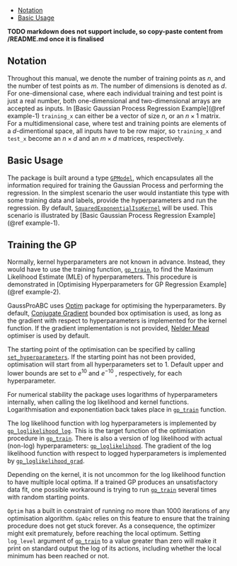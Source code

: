
* [Notation](@ref)
* [Basic Usage](@ref)

**TODO markdown does not support include, so copy-paste content from /README.md once it is finalised**

## Notation

Throughout this manual, we denote the number of training points as $n$, and the number of
test points as $m$. The number of dimensions is denoted as $d$. For one-dimensional case, where each individual training and test point
is just a real number, both one-dimensional and two-dimensional arrays are accepted
as inputs. In [Basic Gaussian Process Regression Example](@ref example-1) `training_x` can either be a vector of size $n$, or an $n \times 1$
matrix. For a multidimensional case, where test and training points are elements of a
$d$-dimentional space, all inputs have to be row major, so `training_x` and `test_x` become
an $n \times d$ and an $m \times d$ matrices, respectively.

## Basic Usage

The package is built around a type [`GPModel`](@ref), which encapsulates all the information
required for training the Gaussian Process and performing the regression. In the simplest
scenario the user would instantiate this type with some training data and labels, provide
the hyperparameters and run the regression. By default, [`SquaredExponentialIsoKernel`](@ref) will be used. This scenario is illustrated by [Basic Gaussian Process Regression Example](@ref example-1).

## Training the GP

Normally, kernel hyperparameters are not known in advance. Instead, they
would have to use the training function, [`gp_train`](@ref), to find the Maximum Likelihood Estimate (MLE) of hyperparameters. This procedure is demonstrated in [Optimising Hyperparameters for GP Regression Example](@ref example-2).

GaussProABC uses [Optim](https://github.com/JuliaNLSolvers/Optim.jl) package for optimising the hyperparameters. By default,
[Conjugate Gradient](http://julianlsolvers.github.io/Optim.jl/stable/algo/cg/) bounded box optimisation is used, as long as the gradient
with respect to hyperparameters is implemented for the kernel function. If the gradient
implementation is not provided, [Nelder Mead](http://julianlsolvers.github.io/Optim.jl/stable/algo/nelder_mead/) optimiser is used by default.

The starting point of the optimisation can be specified by calling [`set_hyperparameters`](@ref).
If the starting point has not been provided, optimisation will start from all hyperparameters
set to 1. Default upper and lower bounds are set to $e^{10}$ and $e^{−10}$ , respectively, for each
hyperparameter.

For numerical stability the package uses logarithms of hyperparameters internally, when
calling the log likelihood and kernel functions. Logarithmisation and exponentiation
back takes place in [`gp_train`](@ref) function.

The log likelihood function with log hyperparameters is implemented
by [`gp_loglikelihood_log`](@ref). This is the target function of the optimisation procedure in
[`gp_train`](@ref). There is also a version of log likelihood with actual (non-log) hyperparameters: [`gp_loglikelihood`](@ref). The gradient of the log likelihood function with
respect to logged hyperparameters is implemented by [`gp_loglikelihood_grad`](@ref).

Depending on the kernel, it is not uncommon for the log likelihood function to have
multiple local optima. If a trained GP produces an unsatisfactory data fit, one
possible workaround is trying to run [`gp_train`](@ref) several times with random starting points.

`Optim` has a built in constraint of running no more than 1000 iterations of any optimisation
algorithm. `GpAbc` relies on this feature to ensure that the training procedure
does not get stuck forever. As a consequence, the optimizer might exit prematurely,
before reaching the local optimum. Setting `log_level` argument of [`gp_train`](@ref) to a value
greater than zero will make it print on standard output the log of its actions, including
whether the local minimum has been reached or not.
